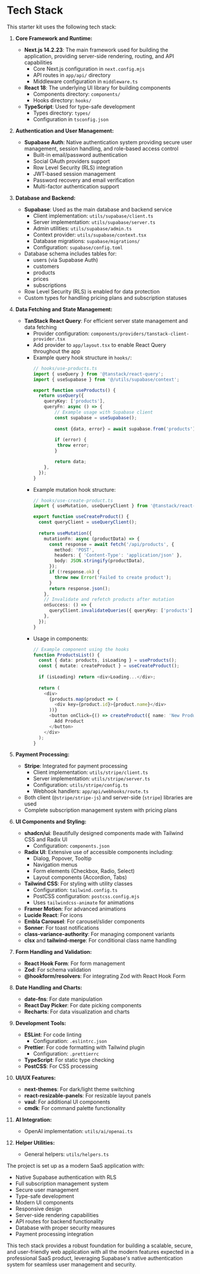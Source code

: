 # Tech Stack

This starter kit uses the following tech stack:

1. **Core Framework and Runtime:**
   - **Next.js 14.2.23**: The main framework used for building the application, providing server-side rendering, routing, and API capabilities
     - Core Next.js configuration in `next.config.mjs`
     - API routes in `app/api/` directory
     - Middleware configuration in `middleware.ts`
   - **React 18**: The underlying UI library for building components
     - Components directory: `components/`
     - Hooks directory: `hooks/`
   - **TypeScript**: Used for type-safe development
     - Types directory: `types/`
     - Configuration in `tsconfig.json`

2. **Authentication and User Management:**
   - **Supabase Auth**: Native authentication system providing secure user management, session handling, and role-based access control
     - Built-in email/password authentication
     - Social OAuth providers support
     - Row Level Security (RLS) integration
     - JWT-based session management
     - Password recovery and email verification
     - Multi-factor authentication support

3. **Database and Backend:**
   - **Supabase**: Used as the main database and backend service
     - Client implementation: `utils/supabase/client.ts`
     - Server implementation: `utils/supabase/server.ts`
     - Admin utilities: `utils/supabase/admin.ts`
     - Context provider: `utils/supabase/context.tsx`
     - Database migrations: `supabase/migrations/`
     - Configuration: `supabase/config.toml`
   - Database schema includes tables for:
     - users (via Supabase Auth)
     - customers
     - products
     - prices
     - subscriptions
   - Row Level Security (RLS) is enabled for data protection
   - Custom types for handling pricing plans and subscription statuses

4. **Data Fetching and State Management:**
   - **TanStack React Query**: For efficient server state management and data fetching
     - Provider configuration: `components/providers/tanstack-client-provider.tsx`
     - Add provider to `app/layout.tsx` to enable React Query throughout the app
     - Example query hook structure in `hooks/`:
       ```typescript
       // hooks/use-products.ts
       import { useQuery } from '@tanstack/react-query';
       import { useSupabase } from '@/utils/supabase/context';
       
       export function useProducts() {
         return useQuery({
           queryKey: ['products'],
           queryFn: async () => {
               // Example usage with Supabase client
               const supabase = useSupabase();
               
               const {data, error} = await supabase.from('products').select('*');
               
               if (error) {
                throw error;
               }

               return data;
           },
         });
       }
       ```
     - Example mutation hook structure:
       ```typescript
       // hooks/use-create-product.ts
       import { useMutation, useQueryClient } from '@tanstack/react-query';
       
       export function useCreateProduct() {
         const queryClient = useQueryClient();
         
         return useMutation({
           mutationFn: async (productData) => {
             const response = await fetch('/api/products', {
               method: 'POST',
               headers: { 'Content-Type': 'application/json' },
               body: JSON.stringify(productData),
             });
             if (!response.ok) {
               throw new Error('Failed to create product');
             }
             return response.json();
           },
           // Invalidate and refetch products after mutation
           onSuccess: () => {
             queryClient.invalidateQueries({ queryKey: ['products'] });
           },
         });
       }
       ```
     - Usage in components:
       ```typescript
       // Example component using the hooks
       function ProductsList() {
         const { data: products, isLoading } = useProducts();
         const { mutate: createProduct } = useCreateProduct();
         
         if (isLoading) return <div>Loading...</div>;
         
         return (
           <div>
             {products.map(product => (
               <div key={product.id}>{product.name}</div>
             ))}
             <button onClick={() => createProduct({ name: 'New Product' })}>
               Add Product
             </button>
           </div>
         );
       }
       ```

5. **Payment Processing:**
   - **Stripe**: Integrated for payment processing
     - Client implementation: `utils/stripe/client.ts`
     - Server implementation: `utils/stripe/server.ts`
     - Configuration: `utils/stripe/config.ts`
     - Webhook handlers: `app/api/webhooks/route.ts`
   - Both client (`@stripe/stripe-js`) and server-side (`stripe`) libraries are used
   - Complete subscription management system with pricing plans

6. **UI Components and Styling:**
   - **shadcn/ui**: Beautifully designed components made with Tailwind CSS and Radix UI
     - Configuration: `components.json`
   - **Radix UI**: Extensive use of accessible components including:
     - Dialog, Popover, Tooltip
     - Navigation menus
     - Form elements (Checkbox, Radio, Select)
     - Layout components (Accordion, Tabs)
   - **Tailwind CSS**: For styling with utility classes
     - Configuration: `tailwind.config.ts`
     - PostCSS configuration: `postcss.config.mjs`
     - Uses `tailwindcss-animate` for animations
   - **Framer Motion**: For advanced animations
   - **Lucide React**: For icons
   - **Embla Carousel**: For carousel/slider components
   - **Sonner**: For toast notifications
   - **class-variance-authority**: For managing component variants
   - **clsx** and **tailwind-merge**: For conditional class name handling

7. **Form Handling and Validation:**
   - **React Hook Form**: For form management
   - **Zod**: For schema validation
   - **@hookform/resolvers**: For integrating Zod with React Hook Form

8. **Date Handling and Charts:**
   - **date-fns**: For date manipulation
   - **React Day Picker**: For date picking components
   - **Recharts**: For data visualization and charts

9. **Development Tools:**
   - **ESLint**: For code linting
     - Configuration: `.eslintrc.json`
   - **Prettier**: For code formatting with Tailwind plugin
     - Configuration: `.prettierrc`
   - **TypeScript**: For static type checking
   - **PostCSS**: For CSS processing

10. **UI/UX Features:**
    - **next-themes**: For dark/light theme switching
    - **react-resizable-panels**: For resizable layout panels
    - **vaul**: For additional UI components
    - **cmdk**: For command palette functionality

11. **AI Integration:**
    - OpenAI implementation: `utils/ai/openai.ts`

12. **Helper Utilities:**
    - General helpers: `utils/helpers.ts`

The project is set up as a modern SaaS application with:
- Native Supabase authentication with RLS
- Full subscription management system
- Secure user management
- Type-safe development
- Modern UI components
- Responsive design
- Server-side rendering capabilities
- API routes for backend functionality
- Database with proper security measures
- Payment processing integration

This tech stack provides a robust foundation for building a scalable, secure, and user-friendly web application with all the modern features expected in a professional SaaS product, leveraging Supabase's native authentication system for seamless user management and security.